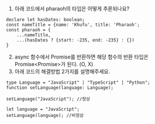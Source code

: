 1. 아래 코드에서 pharaoh의 타입은 어떻게 추론되나요?

```tsx
declare let hasDates: boolean;
const nameTitle = {name: 'Khufu', title: 'Pharaoh';
const pharaoh = {
	...nameTitle,
	...(hasDates ? {start: -235, end: -235} : {})
}
```

2. async 함수에서 Promise를 반환하면 해당 함수의 반환 타입은 Promise<Promise<T>>가 된다. (O, X)
3. 아래 코드의 해결방법 2가지를 설명해주세요.

```tsx
type Language = "JavaScript" | "TypeScript" | "Python";
function setLanguage(language: Language);

setLanguage("JavaScript"); //정상

let language = "JavaScript";
setLanguage(language); //비정상
```
